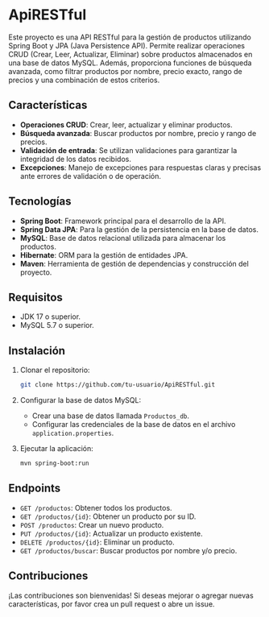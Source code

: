 # ApiRESTful

Este proyecto es una API RESTful para la gestión de productos utilizando Spring Boot y JPA (Java Persistence API). Permite realizar operaciones CRUD (Crear, Leer, Actualizar, Eliminar) sobre productos almacenados en una base de datos MySQL. Además, proporciona funciones de búsqueda avanzada, como filtrar productos por nombre, precio exacto, rango de precios y una combinación de estos criterios.

## Características
- **Operaciones CRUD**: Crear, leer, actualizar y eliminar productos.
- **Búsqueda avanzada**: Buscar productos por nombre, precio y rango de precios.
- **Validación de entrada**: Se utilizan validaciones para garantizar la integridad de los datos recibidos.
- **Excepciones**: Manejo de excepciones para respuestas claras y precisas ante errores de validación o de operación.

## Tecnologías
- **Spring Boot**: Framework principal para el desarrollo de la API.
- **Spring Data JPA**: Para la gestión de la persistencia en la base de datos.
- **MySQL**: Base de datos relacional utilizada para almacenar los productos.
- **Hibernate**: ORM para la gestión de entidades JPA.
- **Maven**: Herramienta de gestión de dependencias y construcción del proyecto.

## Requisitos
- JDK 17 o superior.
- MySQL 5.7 o superior.

## Instalación

1. Clonar el repositorio:

    ```bash
    git clone https://github.com/tu-usuario/ApiRESTful.git
    ```

2. Configurar la base de datos MySQL:
   - Crear una base de datos llamada `Productos_db`.
   - Configurar las credenciales de la base de datos en el archivo `application.properties`.

3. Ejecutar la aplicación:

    ```bash
    mvn spring-boot:run
    ```

## Endpoints
- `GET /productos`: Obtener todos los productos.
- `GET /productos/{id}`: Obtener un producto por su ID.
- `POST /productos`: Crear un nuevo producto.
- `PUT /productos/{id}`: Actualizar un producto existente.
- `DELETE /productos/{id}`: Eliminar un producto.
- `GET /productos/buscar`: Buscar productos por nombre y/o precio.

## Contribuciones
¡Las contribuciones son bienvenidas! Si deseas mejorar o agregar nuevas características, por favor crea un pull request o abre un issue.
